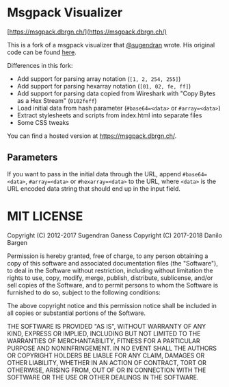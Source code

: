 # Msgpack Visualizer

[https://msgpack.dbrgn.ch/](https://msgpack.dbrgn.ch/)

This is a fork of a msgpack visualizer that
[@sugendran](https://github.com/sugendran/) wrote. His original code can be
found [here](https://github.com/sugendran/msgpack-visualizer).

Differences in this fork:

* Add support for parsing array notation (`[1, 2, 254, 255]`)
* Add support for parsing hexarray notation (`[01, 02, fe, ff]`)
* Add support for parsing data copied from Wireshark with "Copy Bytes as a Hex
Stream" (`0102feff`)
* Load initial data from hash parameter (`#base64=<data>` or `#array=<data>`)
* Extract stylesheets and scripts from index.html into separate files
* Some CSS tweaks

You can find a hosted version at https://msgpack.dbrgn.ch/.

## Parameters

If you want to pass in the initial data through the URL, append
`#base64=<data>`, `#array=<data>` or `#hexarray=<data>` to the URL, where
`<data>` is the URL encoded data string that should end up in the input field.


# MIT LICENSE

Copyright (C) 2012-2017 Sugendran Ganess
Copyright (C) 2017-2018 Danilo Bargen

Permission is hereby granted, free of charge, to any person obtaining a copy of
this software and associated documentation files (the "Software"), to deal in
the Software without restriction, including without limitation the rights to
use, copy, modify, merge, publish, distribute, sublicense, and/or sell copies
of the Software, and to permit persons to whom the Software is furnished to do
so, subject to the following conditions:

The above copyright notice and this permission notice shall be included in all
copies or substantial portions of the Software.

THE SOFTWARE IS PROVIDED "AS IS", WITHOUT WARRANTY OF ANY KIND, EXPRESS OR
IMPLIED, INCLUDING BUT NOT LIMITED TO THE WARRANTIES OF MERCHANTABILITY,
FITNESS FOR A PARTICULAR PURPOSE AND NONINFRINGEMENT. IN NO EVENT SHALL THE
AUTHORS OR COPYRIGHT HOLDERS BE LIABLE FOR ANY CLAIM, DAMAGES OR OTHER
LIABILITY, WHETHER IN AN ACTION OF CONTRACT, TORT OR OTHERWISE, ARISING FROM,
OUT OF OR IN CONNECTION WITH THE SOFTWARE OR THE USE OR OTHER DEALINGS IN THE
SOFTWARE.
